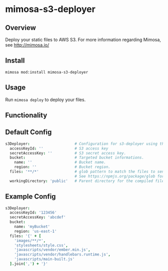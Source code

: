 mimosa-s3-deployer
===========

## Overview

Deploy your static files to AWS S3.
For more information regarding Mimosa, see http://mimosa.io/

## Install

```
mimosa mod:install mimosa-s3-deployer
```

## Usage

Run `mimosa deploy` to deploy your files.

## Functionality


## Default Config

```coffee
s3Deployer:                    # Configuration for s3-deployer using the --package flag.
  accessKeyId: ''              # S3 access key
  secretAccessKey: ''          # S3 secret access key.
  bucket:                      # Targeted bucket informations.
    name: ''                   # Bucket name.
    region: ''                 # Bucket region.
  files: '**/*'                # glob pattern to match the files to send.
                               # See https://npmjs.org/package/glob for more information
  workingDirectory: 'public'   # Parent directory for the compiled files.
```

## Example Config

```coffee
s3Deployer:
  accessKeyId: '123456'
  secretAccessKey: 'abcdef'
  bucket:
    name: 'myBucket'
    region: 'us-east-1'
  files: '{' + [
    'images/**/*',
    'stylesheets/style.css',
    'javascripts/vendor/ember.min.js',
    'javascripts/vendor/handlebars.runtime.js',
    'javascripts/main-built.js'
  ].join(',') + '}'

```
